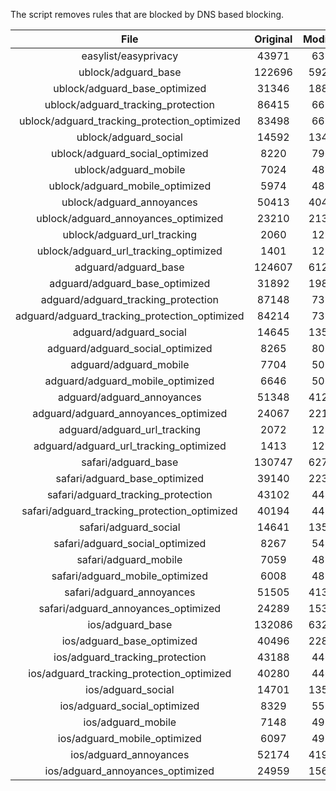 The script removes rules that are blocked by DNS based blocking.


| File | Original | Modified |
|:----:|:-----:|:-----:|
| easylist/easyprivacy | 43971 | 6356 |
| ublock/adguard_base | 122696 | 59262 |
| ublock/adguard_base_optimized | 31346 | 18804 |
| ublock/adguard_tracking_protection | 86415 | 6692 |
| ublock/adguard_tracking_protection_optimized | 83498 | 6692 |
| ublock/adguard_social | 14592 | 13480 |
| ublock/adguard_social_optimized | 8220 | 7965 |
| ublock/adguard_mobile | 7024 | 4838 |
| ublock/adguard_mobile_optimized | 5974 | 4838 |
| ublock/adguard_annoyances | 50413 | 40433 |
| ublock/adguard_annoyances_optimized | 23210 | 21315 |
| ublock/adguard_url_tracking | 2060 | 1219 |
| ublock/adguard_url_tracking_optimized | 1401 | 1219 |
| adguard/adguard_base | 124607 | 61264 |
| adguard/adguard_base_optimized | 31892 | 19800 |
| adguard/adguard_tracking_protection | 87148 | 7371 |
| adguard/adguard_tracking_protection_optimized | 84214 | 7371 |
| adguard/adguard_social | 14645 | 13540 |
| adguard/adguard_social_optimized | 8265 | 8020 |
| adguard/adguard_mobile | 7704 | 5017 |
| adguard/adguard_mobile_optimized | 6646 | 5017 |
| adguard/adguard_annoyances | 51348 | 41280 |
| adguard/adguard_annoyances_optimized | 24067 | 22152 |
| adguard/adguard_url_tracking | 2072 | 1229 |
| adguard/adguard_url_tracking_optimized | 1413 | 1229 |
| safari/adguard_base | 130747 | 62701 |
| safari/adguard_base_optimized | 39140 | 22365 |
| safari/adguard_tracking_protection | 43102 | 4459 |
| safari/adguard_tracking_protection_optimized | 40194 | 4458 |
| safari/adguard_social | 14641 | 13529 |
| safari/adguard_social_optimized | 8267 | 5495 |
| safari/adguard_mobile | 7059 | 4880 |
| safari/adguard_mobile_optimized | 6008 | 4879 |
| safari/adguard_annoyances | 51505 | 41369 |
| safari/adguard_annoyances_optimized | 24289 | 15306 |
| ios/adguard_base | 132086 | 63217 |
| ios/adguard_base_optimized | 40496 | 22889 |
| ios/adguard_tracking_protection | 43188 | 4467 |
| ios/adguard_tracking_protection_optimized | 40280 | 4466 |
| ios/adguard_social | 14701 | 13562 |
| ios/adguard_social_optimized | 8329 | 5516 |
| ios/adguard_mobile | 7148 | 4919 |
| ios/adguard_mobile_optimized | 6097 | 4918 |
| ios/adguard_annoyances | 52174 | 41934 |
| ios/adguard_annoyances_optimized | 24959 | 15638 |